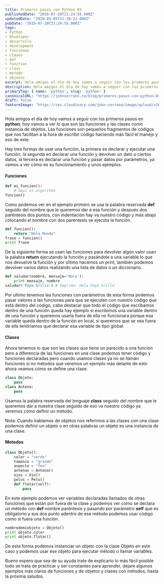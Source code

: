 ```yaml
---
title: Primeros pasos con Python 03
publishedDate: "2016-07-20T21:24:55.000Z"
updatedDate: "2020-05-05T21:30:22.000Z"
pubDate: "2016-07-20T21:24:55.000Z"
tags: 
- Python
- Developer
- desarrollo
- development
- funciones
- clases
- def
- function
- class
- metodo
- objetos
excerpt: Hola amigos el día de hoy vamos a seguir con los primeros pasos en python, hoy vamos a ver lo que son las funciones y las clases como instancia de objetos..
description: Hola amigos el día de hoy vamos a seguir con los primeros pasos en python, hoy vamos a ver lo que son las funciones y las clases como instancia de objetos..
primaryTag: { name: 'python', slug: 'python' }
canonicalURL: "https://johnserrano.co/blog/primeros-pasos-con-python-03"
draft: false
featureImage: "https://res.cloudinary.com/john-serrano/image/upload/v1683384577/John%20Serrano/Blog%20Post/primeros-pasos-con-python-03/primerosPasos03_teq55c.jpg"
---
```


Hola amigos el día de hoy vamos a seguir con los primeros pasos en **python**, hoy vamos a ver lo que son las funciones y las clases como instancia de objetos. Las funciones son pequeños fragmentos de códigos que nos facilitan a la hora de escribir código haciendo más fácil el manejo y eso de este.

Hay tres formas de usar una función, la primera es declarar y ejecutar una función, la segunda en declarar una función y devolver un dato o ciertos datos, la tercera es declarar una función y pasar datos por parámetros, ya vamos a ver cómo es su funcionamiento y unos ejemplos.

#### Funciones

```py
def mi_funcion():
    # aquí el algoritmo
funcion()
```
    

Como podemos ver en el ejemplo primero se usa la palabra reservada **def** seguido del nombre que le queremos dar a esa función y después dos paréntesis dos puntos, con indentación hay va nuestro código y más abajo colocando el nombre con dos paréntesis se ejecuta la función.

```py
def funcion():
    return "Hola Mundo"
frase = funcion()
print frase
```
    

De la siguiente forma se usan las funciones para devolver algún valor usan la palabra **return** ejecutando la función y pasándole a una variable lo que nos devuelve la función y por ultimo hacemos un print, también podemos devolver varios datos realizando una lista de datos o un diccionario.

```py
def saludar(nombre, mensaje='Hola'):
    print mensaje, nombre
saludar('Pepe Grillo') # Imprime: Hola Pepe Grillo
```
    

Por ultimo tenemos las funciones con parámetros de esta forma podemos pasar valores a las funciones para que se ejecuten con nuestro código que está dentro del código, cabe destacar que todo el código que escribamos dentro de una función queda hay ejemplo si escribimos una variable dentro de una función y queremos usarla fuera de ella no funcionara porque esa variable queda dentro de la función  en local, si queremos que se vea fuera de ella tendríamos que declarar esa variable de tipo global.

#### Clases

Ahora tenemos lo que son las clases que tiene un parecido a una función pero a diferencia de las funciones en una clase podemos tener código y funciones declaradas pero cuando usamos clases ya no se llaman funciones si no métodos que veremos un ejemplo más delante de esto ahora veamos cómo se define una clase.

```py
class Objeto:
    pass
class Antena:
    pass
```
    

Usamos la palabra reservada del lenguaje **class** seguido del nombre que le queremos dar a nuestra clase seguido de eso va nuestro código ya veremos cómo definir un método.

Nota: Cuando hablamos de objetos nos referimos a las clases con una clase podemos definir un objeto o en otras palabras un objeto es una instancia de una clase.

#### Metodos

```py
class Objeto():
    color = "verde"
    tamanio = "grande"
    aspecto = "feo"
    antenas = Antena()
    ojos = Ojo()
    pelos = Pelo()
    def flotar(self):
        pass
```
    

En este ejemplo podemos ver variables declaradas llamados de otras funciones que están por fuera de la clase y podemos ver como se declara un método con **def** nombre paréntesis y pasando por parámetro **self** que es obligatorio y sus dos punto adentro de ese método podemos usar código como si fuera una función.

```py
nombredemiobjeto = Objeto()
print objeto.color
print objeto.flotar()
```
    

De esta forma podemos instanciar un objeto con la clase Objeto en este caso y podemos usar ese objeto para ejecutar método o llamar variables.

Bueno espero que sea de su ayuda trate de explicarlo lo más fácil posible todo se trata de practicar y ser constantes para aprender, dejare algunos ejemplos más claros de funciones y de objetos y clases con métodos, hasta la próxima saludos.
